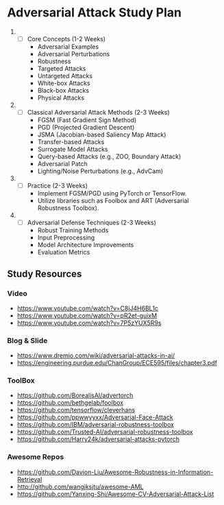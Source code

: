 # Adversarial Attack Study Plan

1. -[ ] Core Concepts (1-2 Weeks)
     - Adversarial Examples
     - Adversarial Perturbations
     - Robustness
     - Targeted Attacks
     - Untargeted Attacks
     - White-box Attacks
     - Black-box Attacks
     - Physical Attacks
2. -[ ] Classical Adversarial Attack Methods (2-3 Weeks)
     - FGSM (Fast Gradient Sign Method)
     - PGD (Projected Gradient Descent)
     - JSMA (Jacobian-based Saliency Map Attack)
     - Transfer-based Attacks
     - Surrogate Model Attacks
     - Query-based Attacks (e.g., ZOO, Boundary Attack)
     - Adversarial Patch
     - Lighting/Noise Perturbations (e.g., AdvCam)
3. -[ ] Practice (2-3 Weeks)
     - Implement FGSM/PGD using PyTorch or TensorFlow.
     - Utilize libraries such as Foolbox and ART (Adversarial Robustness Toolbox).
4. -[ ] Adversarial Defense Techniques (2-3 Weeks)
     - Robust Training Methods
     - Input Preprocessing
     - Model Architecture Improvements
     - Evaluation Metrics

## Study Resources

### Video
* https://www.youtube.com/watch?v=C8jJ4H6BL1c
* https://www.youtube.com/watch?v=pR2et-guixM
* https://www.youtube.com/watch?v=7P5zYUX5R9s

### Blog & Slide
* https://www.dremio.com/wiki/adversarial-attacks-in-ai/
* https://engineering.purdue.edu/ChanGroup/ECE595/files/chapter3.pdf

### ToolBox

* https://github.com/BorealisAI/advertorch
* https://github.com/bethgelab/foolbox
* https://github.com/tensorflow/cleverhans
* https://github.com/ppwwyyxx/Adversarial-Face-Attack
* https://github.com/IBM/adversarial-robustness-toolbox
* https://github.com/Trusted-AI/adversarial-robustness-toolbox
* https://github.com/Harry24k/adversarial-attacks-pytorch

### Awesome Repos

* https://github.com/Davion-Liu/Awesome-Robustness-in-Information-Retrieval
* http://github.com/wangjksjtu/awesome-AML
* https://github.com/Yanxing-Shi/Awesome-CV-Adversarial-Attack-List
